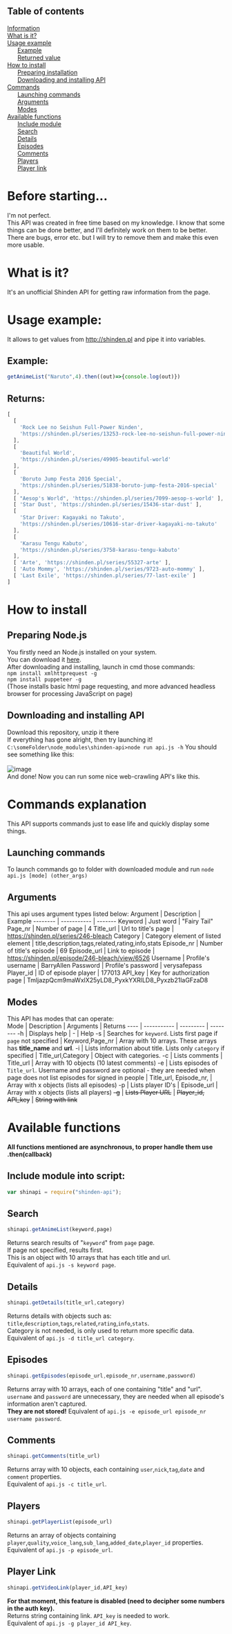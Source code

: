 ## Table of contents
[Information](https://github.com/PeWuPL/shinden-api#info)<br>
[What is it?](https://github.com/PeWuPL/shinden-api#wii)<br>
[Usage example](https://github.com/PeWuPL/shinden-api#usage)<br>
&nbsp;&nbsp;&nbsp;&nbsp;&nbsp;&nbsp;[Example](https://github.com/PeWuPL/shinden-api#wii_examples)<br>
&nbsp;&nbsp;&nbsp;&nbsp;&nbsp;&nbsp;[Returned value](https://github.com/PeWuPL/shinden-api#wii_returns)<br>
[How to install](https://github.com/PeWuPL/shinden-api#installation)<br>
&nbsp;&nbsp;&nbsp;&nbsp;&nbsp;&nbsp;[Preparing installation](https://github.com/PeWuPL/shinden-api#installation_preparing)<br>
&nbsp;&nbsp;&nbsp;&nbsp;&nbsp;&nbsp;[Downloading and installing API](https://github.com/PeWuPL/shinden-api#installation_api)<br>
[Commands](https://github.com/PeWuPL/shinden-api#cmds)<br>
&nbsp;&nbsp;&nbsp;&nbsp;&nbsp;&nbsp;[Launching commands](https://github.com/PeWuPL/shinden-api#cmds_launching)<br>
&nbsp;&nbsp;&nbsp;&nbsp;&nbsp;&nbsp;[Arguments](https://github.com/PeWuPL/shinden-api#cmds_arguments)<br>
&nbsp;&nbsp;&nbsp;&nbsp;&nbsp;&nbsp;[Modes](https://github.com/PeWuPL/shinden-api#cmds_modes)<br>
[Available functions](https://github.com/PeWuPL/shinden-api#functions)<br>
&nbsp;&nbsp;&nbsp;&nbsp;&nbsp;&nbsp;[Include module](https://github.com/PeWuPL/shinden-api#functions_include)<br>
&nbsp;&nbsp;&nbsp;&nbsp;&nbsp;&nbsp;[Search](https://github.com/PeWuPL/shinden-api#functions_search)<br>
&nbsp;&nbsp;&nbsp;&nbsp;&nbsp;&nbsp;[Details](https://github.com/PeWuPL/shinden-api#functions_details)<br>
&nbsp;&nbsp;&nbsp;&nbsp;&nbsp;&nbsp;[Episodes](https://github.com/PeWuPL/shinden-api#functions_episodes)<br>
&nbsp;&nbsp;&nbsp;&nbsp;&nbsp;&nbsp;[Comments](https://github.com/PeWuPL/shinden-api#functions_comments)<br>
&nbsp;&nbsp;&nbsp;&nbsp;&nbsp;&nbsp;[Players](https://github.com/PeWuPL/shinden-api#functions_players)<br>
&nbsp;&nbsp;&nbsp;&nbsp;&nbsp;&nbsp;[Player link](https://github.com/PeWuPL/shinden-api#functions_link)<br>
# Before starting... <a name="info"></a>
I'm not perfect.<br>
This API was created in free time based on my knowledge. I know that some things can be done better, and I'll definitely work on them to be better.<br>
There are bugs, error etc. but I will try to remove them and make this even more usable.
# <a name="wii"></a>What is it?
It's an unofficial Shinden API for getting raw information from the page.<br>
# <a name="usage"></a>Usage example:
It allows to get values from http://shinden.pl and pipe it into variables.<br>
## <a name="wii_examples"></a>Example:
```js 
getAnimeList("Naruto",4).then((out)=>{console.log(out)})
```
## <a name="wii_returns"></a>Returns:
```js
[
  [
    'Rock Lee no Seishun Full-Power Ninden',
    'https://shinden.pl/series/13253-rock-lee-no-seishun-full-power-ninden'
  ],
  [
    'Beautiful World',
    'https://shinden.pl/series/49905-beautiful-world'
  ],
  [
    'Boruto Jump Festa 2016 Special',
    'https://shinden.pl/series/51838-boruto-jump-festa-2016-special'
  ],
  [ "Aesop's World", 'https://shinden.pl/series/7099-aesop-s-world' ],
  [ 'Star Dust', 'https://shinden.pl/series/15436-star-dust' ],
  [
    'Star Driver: Kagayaki no Takuto',
    'https://shinden.pl/series/10616-star-driver-kagayaki-no-takuto'
  ],
  [
    'Karasu Tengu Kabuto',
    'https://shinden.pl/series/3758-karasu-tengu-kabuto'
  ],
  [ 'Arte', 'https://shinden.pl/series/55327-arte' ],
  [ 'Auto Mommy', 'https://shinden.pl/series/9723-auto-mommy' ],
  [ 'Last Exile', 'https://shinden.pl/series/77-last-exile' ]
]
```
# <a name="installation"></a>How to install
## <a name="installation_preparing"></a>Preparing Node.js
You firstly need an Node.js installed on your system.<br>
You can download it [here](https://nodejs.org/en/ "Site to download Node.js").<br>
After downloading and installing, launch in cmd those commands:<br>
``npm install xmlhttprequest -g``<br>
``npm install puppeteer -g``<br>
(Those installs basic html page requesting, and more advanced headless browser for processing JavaScript on page)<br>
## <a name="installation_api"></a>Downloading and installing API
Download this repository, unzip it there<br>
If everything has gone alright, then try launching it!<br>
``C:\someFolder\node_modules\shinden-api>node run api.js -h``
You should see something like this:<br><br>
![image](https://user-images.githubusercontent.com/42903478/114323447-873dc680-9b25-11eb-8eb9-55f1de1bb30c.png)<br>
And done! Now you can run some nice web-crawling API's like this.
# Commands explanation<a name="cmds"></a>
This API supports commands just to ease life and quickly display some things.
## <a name="cmds_launching"></a>Launching commands
To launch commands go to folder with downloaded module and run
``node api.js [mode] (other_args)``
## <a name="cmds_arguments"></a>Arguments
This api uses argument types listed below:
Argument | Description | Example
-------- | ----------- | -------
Keyword | Just word | "Fairy Tail"
Page_nr | Number of page | 4
Title_url | Url to title's page | https://shinden.pl/series/246-bleach
Category | Category element of listed element | title,description,tags,related,rating,info,stats
Episode_nr | Number of title's episode | 69
Episode_url | Link to episode | https://shinden.pl/episode/246-bleach/view/6526
Username | Profile's username | BarryAllen
Password | Profile's password | verysafepass
Player_id | ID of episode player | 177013
API_key | Key for authorization page | TmljazpQcm9maWxlX25yLD8_PyxkYXRlLD8_Pyxzb21laGFzaD8

## <a name="cmds_modes"></a>Modes
This API has modes that can operate:<br>
Mode | Description | Arguments | Returns
---- | ----------- | --------- | --------
-h | Displays help | - | Help
-s | Searches for ``keyword``. Lists first page if ``page`` not specified | Keyword,Page_nr | Array with 10 arrays. These arrays has __title_name__ and __url__.
-i | Lists information about title. Lists only ``category`` if specified | Title_url,Category | Object with categories.
-c | Lists comments | Title_url | Array with 10 objects (10 latest comments)
-e | Lists episodes of ```Title_url```. Username and password are optional - they are needed when page does not list episodes for signed in people | Title_url, Episode_nr, <username> <password> | Array with x objects (lists all episodes)
-p | Lists player ID's | Episode_url | Array with x objects (lists all players)
~~-g~~ | ~~Lists Player URL~~ | ~~Player_id, API_key~~ | ~~String with link~~
  
# Available functions<a name="functions"></a>
**All functions mentioned are asynchronous, to proper handle them use .then(callback)**

## <a name="functions_include"></a>Include module into script:<br>
```js
var shinapi = require("shinden-api");
```

## <a name="functions_search"></a>Search
```js 
shinapi.getAnimeList(keyword,page)
```
Returns search results of "``keyword``" from ``page`` page.<br>
If page not specified, results first. <br>
This is an object with 10 arrays that has each title and url.<br>
Equivalent of ``api.js -s keyword page``.<br>

## <a name="functions_details"></a>Details
```js
shinapi.getDetails(title_url,category)
```
Returns details with objects such as:<br>
``title``,``description``,``tags``,``related``,``rating``,``info``,``stats``.<br>
Category is not needed, is only used to return more specific data.
Equivalent of ``api.js -d title_url category``.<br>

## <a name="functions_episodes"></a>Episodes
```js
shinapi.getEpisodes(episode_url,episode_nr,username,password)
```
Returns array with 10 arrays, each of one containing "title" and "url".<br>
``username`` and ``password`` are unnecessary, they are needed when all episode's information aren't captured.<br>
**They are not stored!**
Equivalent of ``api.js -e episode_url episode_nr username password``.

## <a name="functions_comments"></a>Comments
```js
shinapi.getComments(title_url)
```
Returns array with 10 objects, each containing ``user``,``nick``,``tag``,``date`` and ``comment`` properties.<br>
Equivalent of ``api.js -c title_url``.

## <a name="functions_players"></a>Players
```js
shinapi.getPlayerList(episode_url)
```
Returns an array of objects containing ``player``,``quality``,``voice_lang``,``sub_lang``,``added_date``,``player_id`` properties.<br>
Equivalent of ``api.js -p episode_url``.

## <a name="functions_link"></a>Player Link
```js
shinapi.getVideoLink(player_id,API_key)
```
**For that moment, this feature is disabled (need to decipher some numbers in the auth key).**<br>
Returns string containing link. ``API_key`` is needed to work.<br>
Equivalent of ``api.js -g player_id API_key``.
